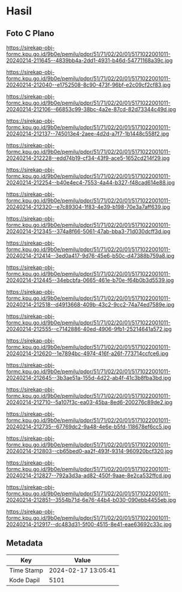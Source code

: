# Hasil

## Foto C Plano

https://sirekap-obj-formc.kpu.go.id/9b0e/pemilu/pdpr/51/71/02/20/01/5171022001011-20240214-211645--4839bb4a-2dd1-4931-b46d-54771168a39c.jpg

https://sirekap-obj-formc.kpu.go.id/9b0e/pemilu/pdpr/51/71/02/20/01/5171022001011-20240214-212040--e1752508-8c90-473f-96bf-e2c09cf2cf83.jpg

https://sirekap-obj-formc.kpu.go.id/9b0e/pemilu/pdpr/51/71/02/20/01/5171022001011-20240214-212106--66853c99-38bc-4a2e-87cd-82d73344c49d.jpg

https://sirekap-obj-formc.kpu.go.id/9b0e/pemilu/pdpr/51/71/02/20/01/5171022001011-20240214-212137--745013e4-2aee-4d2d-a7f7-1b1448c558f2.jpg

https://sirekap-obj-formc.kpu.go.id/9b0e/pemilu/pdpr/51/71/02/20/01/5171022001011-20240214-212228--edd74b19-cf34-43f9-ace5-1652cd214f29.jpg

https://sirekap-obj-formc.kpu.go.id/9b0e/pemilu/pdpr/51/71/02/20/01/5171022001011-20240214-212254--b40e4ec4-7553-4a44-b327-f48cad614e88.jpg

https://sirekap-obj-formc.kpu.go.id/9b0e/pemilu/pdpr/51/71/02/20/01/5171022001011-20240214-212320--e7c89304-1f83-4e39-b198-70e3a7aff639.jpg

https://sirekap-obj-formc.kpu.go.id/9b0e/pemilu/pdpr/51/71/02/20/01/5171022001011-20240214-212345--374a8f66-5061-47ab-bba3-71d030dcff3d.jpg

https://sirekap-obj-formc.kpu.go.id/9b0e/pemilu/pdpr/51/71/02/20/01/5171022001011-20240214-212414--3ed0a417-9d76-45e6-b50c-d47388b759a8.jpg

https://sirekap-obj-formc.kpu.go.id/9b0e/pemilu/pdpr/51/71/02/20/01/5171022001011-20240214-212445--34ebcbfa-0665-461e-b70e-f64b0b3d5539.jpg

https://sirekap-obj-formc.kpu.go.id/9b0e/pemilu/pdpr/51/71/02/20/01/5171022001011-20240214-212518--d4913668-409b-43c2-9cc2-74a74ed7589e.jpg

https://sirekap-obj-formc.kpu.go.id/9b0e/pemilu/pdpr/51/71/02/20/01/5171022001011-20240214-212555--c7142886-40ed-4906-9fb1-25214641a572.jpg

https://sirekap-obj-formc.kpu.go.id/9b0e/pemilu/pdpr/51/71/02/20/01/5171022001011-20240214-212620--1e7894bc-4974-416f-a26f-773714ccfce6.jpg

https://sirekap-obj-formc.kpu.go.id/9b0e/pemilu/pdpr/51/71/02/20/01/5171022001011-20240214-212645--3b3ae51a-155d-4d22-ab4f-41c3b8fba3bd.jpg

https://sirekap-obj-formc.kpu.go.id/9b0e/pemilu/pdpr/51/71/02/20/01/5171022001011-20240214-212710--5a107f3c-ea03-45ba-8ed6-200276c89de2.jpg

https://sirekap-obj-formc.kpu.go.id/9b0e/pemilu/pdpr/51/71/02/20/01/5171022001011-20240214-212735--67769dc2-9a48-4e6e-b5fd-118678ef6cc5.jpg

https://sirekap-obj-formc.kpu.go.id/9b0e/pemilu/pdpr/51/71/02/20/01/5171022001011-20240214-212803--cb65bed0-aa2f-493f-9314-960920bcf320.jpg

https://sirekap-obj-formc.kpu.go.id/9b0e/pemilu/pdpr/51/71/02/20/01/5171022001011-20240214-212827--792a3d3a-ad82-450f-9aae-8e2ca532ffcd.jpg

https://sirekap-obj-formc.kpu.go.id/9b0e/pemilu/pdpr/51/71/02/20/01/5171022001011-20240214-212851--3554b71d-6e76-44b4-b030-090ebb4455eb.jpg

https://sirekap-obj-formc.kpu.go.id/9b0e/pemilu/pdpr/51/71/02/20/01/5171022001011-20240214-212917--dc483d31-5f00-4515-8e41-eae63692c33c.jpg


## Metadata

| Key        | Value               |
| ---------- | ------------------- |
| Time Stamp | 2024-02-17 13:05:41 |
| Kode Dapil | 5101                |



